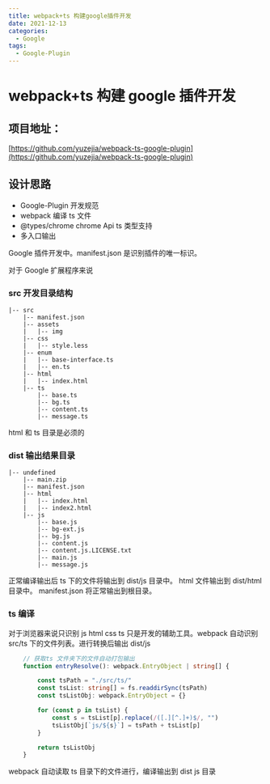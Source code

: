 ```yaml
---
title: webpack+ts 构建google插件开发
date: 2021-12-13
categories:
  - Google
tags:
  - Google-Plugin
---
```


# webpack+ts 构建 google 插件开发

## 项目地址：

[https://github.com/yuzejia/webpack-ts-google-plugin](https://github.com/yuzejia/webpack-ts-google-plugin)

## 设计思路

- Google-Plugin 开发规范
- webpack 编译 ts 文件
- @types/chrome chrome Api ts 类型支持
- 多入口输出

Google 插件开发中。manifest.json 是识别插件的唯一标识。

对于 Google 扩展程序来说

### src 开发目录结构

```
|-- src
    |-- manifest.json
    |-- assets
    |   |-- img
    |-- css
    |   |-- style.less
    |-- enum
    |   |-- base-interface.ts
    |   |-- en.ts
    |-- html
    |   |-- index.html
    |-- ts
        |-- base.ts
        |-- bg.ts
        |-- content.ts
        |-- message.ts
```

html 和 ts 目录是必须的

### dist 输出结果目录

```
|-- undefined
    |-- main.zip
    |-- manifest.json
    |-- html
    |   |-- index.html
    |   |-- index2.html
    |-- js
        |-- base.js
        |-- bg-ext.js
        |-- bg.js
        |-- content.js
        |-- content.js.LICENSE.txt
        |-- main.js
        |-- message.js
```

正常编译输出后 ts 下的文件将输出到 dist/js 目录中。
html 文件输出到 dist/html 目录中。
manifest.json 将正常输出到根目录。

### ts 编译

对于浏览器来说只识别 js html css
ts 只是开发的辅助工具。webpack 自动识别 src/ts 下的文件列表。进行转换后输出 dist/js

```typeScript
    // 获取ts 文件夹下的文件自动打包输出
    function entryResolve(): webpack.EntryObject | string[] {

        const tsPath = "./src/ts/"
        const tsList: string[] = fs.readdirSync(tsPath)
        const tsListObj: webpack.EntryObject = {}

        for (const p in tsList) {
            const s = tsList[p].replace(/([.][^.]+)$/, "")
            tsListObj[`js/${s}`] = tsPath + tsList[p]
        }

        return tsListObj
    }


```

webpack 自动读取 ts 目录下的文件进行，编译输出到 dist js 目录
